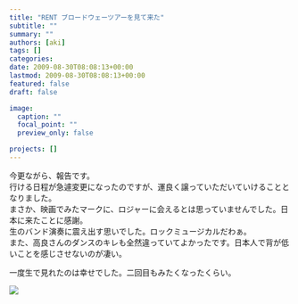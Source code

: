 ```yaml
---
title: "RENT ブロードウェーツアーを見て来た"
subtitle: ""
summary: ""
authors: [aki]
tags: []
categories: 
date: 2009-08-30T08:08:13+00:00
lastmod: 2009-08-30T08:08:13+00:00
featured: false
draft: false

image:
  caption: ""
  focal_point: ""
  preview_only: false

projects: []
---
```

今更ながら、報告です。  
行ける日程が急遽変更になったのですが、運良く譲っていただいていけることとなりました。  
まさか、映画でみたマークに、ロジャーに会えるとは思っていませんでした。日本に来たことに感謝。  
生のバンド演奏に震え出す思いでした。ロックミュージカルだわぁ。  
また、高良さんのダンスのキレも全然違っていてよかったです。日本人で背が低いことを感じさせないのが凄い。

一度生で見れたのは幸せでした。二回目もみたくなったくらい。

[![](https://chezou.files.wordpress.com/2009/09/p_1600_1200_d07a4775-6c1b-4fe7-8a6f-91034d676bc0.jpeg)](https://chezou.files.wordpress.com/2009/09/p_1600_1200_d07a4775-6c1b-4fe7-8a6f-91034d676bc0.jpeg)



